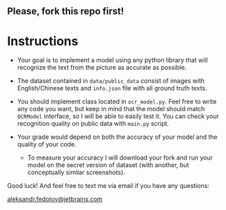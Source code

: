 ## Please, fork this repo first!

# Instructions

- Your goal is to implement a model using any python library
that will recognize the text from the picture as accurate as possible.

- The dataset contained in `data/public_data` consist of images with English/Chinese texts
and `info.json` file with all ground truth texts.

- You should implement class located in `ocr_model.py`. Feel free to write any code you want,
but keep in mind that the model should match `OCRModel` interface, so I will be able to easily test it.
You can check your recognition quality on public data with `main.py` script.

- Your grade would depend on both the accuracy of your model
and the quality of your code.

  -  To measure your accuracy I will download your fork and 
run your model on the secret version of dataset (with another, but conceptually similar screenshots).


Good luck! And feel free to text me via email if you have any questions:

[aleksandr.fedotov@jetbrains.com](aleksandr.fedotov@jetbrains.com)

